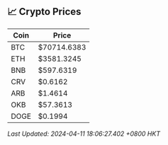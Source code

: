 ## 📈 Crypto Prices

| Coin | Price |
| ---- | ----- |
| BTC | $70714.6383 |
| ETH | $3581.3245 |
| BNB | $597.6319 |
| CRV | $0.6162 |
| ARB | $1.4614 |
| OKB | $57.3613 |
| DOGE | $0.1994 |

_Last Updated: 2024-04-11 18:06:27.402 +0800 HKT_